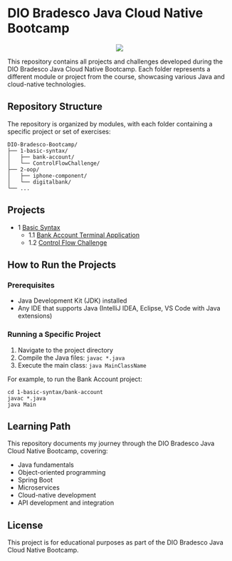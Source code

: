# DIO Bradesco Java Cloud Native Bootcamp

<div align="center" text-align="center">
    <img src="https://capsule-render.vercel.app/api?type=waving&height=300&color=gradient&text=DIO%20Bradesco&desc=Java%20Cloud%20Native&descSize=30&reversal=false">
</div>

This repository contains all projects and challenges developed during the DIO Bradesco Java Cloud Native Bootcamp. Each folder represents a different module or project from the course, showcasing various Java and cloud-native technologies.

## Repository Structure

The repository is organized by modules, with each folder containing a specific project or set of exercises:

```
DIO-Bradesco-Bootcamp/
├── 1-basic-syntax/       
│   ├── bank-account/ 
│   └── ControlFlowChallenge/
├── 2-oop/     
│   ├── iphone-component/ 
│   └── digitalbank/  
└── ...
```

## Projects

- 1 [Basic Syntax](./1-basic-syntax)
  - 1.1 [Bank Account Terminal Application](./1-basic-syntax/bank-account)
  - 1.2 [Control Flow Challenge](./1-basic-syntax/ControlFlowChallenge)

## How to Run the Projects

### Prerequisites
- Java Development Kit (JDK) installed
- Any IDE that supports Java (IntelliJ IDEA, Eclipse, VS Code with Java extensions)

### Running a Specific Project
1. Navigate to the project directory
2. Compile the Java files: `javac *.java`
3. Execute the main class: `java MainClassName`

For example, to run the Bank Account project:
```
cd 1-basic-syntax/bank-account
javac *.java
java Main
```

## Learning Path

This repository documents my journey through the DIO Bradesco Java Cloud Native Bootcamp, covering:

- Java fundamentals
- Object-oriented programming
- Spring Boot
- Microservices
- Cloud-native development
- API development and integration

## License

This project is for educational purposes as part of the DIO Bradesco Java Cloud Native Bootcamp.
